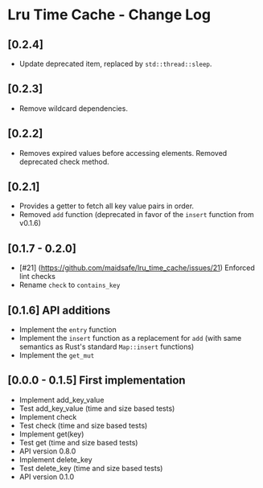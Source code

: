 # Lru Time Cache - Change Log

## [0.2.4]
- Update deprecated item, replaced by `std::thread::sleep`.

## [0.2.3]
- Remove wildcard dependencies.

## [0.2.2]
- Removes expired values before accessing elements. Removed deprecated check method.

## [0.2.1]
- Provides a getter to fetch all key value pairs in order.
- Removed `add` function (deprecated in favor of the `insert` function from v0.1.6)

## [0.1.7 - 0.2.0]
- [#21] (https://github.com/maidsafe/lru_time_cache/issues/21) Enforced lint checks
- Rename `check` to `contains_key`

## [0.1.6] API additions
- Implement the `entry` function
- Implement the `insert` function as a replacement for `add` (with same semantics as Rust's standard `Map::insert` functions)
- Implement the `get_mut`

## [0.0.0 - 0.1.5] First implementation
- Implement add_key_value
- Test add_key_value (time and size based tests)
- Implement check
- Test check (time and size based tests)
- Implement get(key)
- Test get (time and size based tests)
- API version 0.8.0
- Implement delete_key
- Test delete_key (time and size based tests)
- API version 0.1.0

